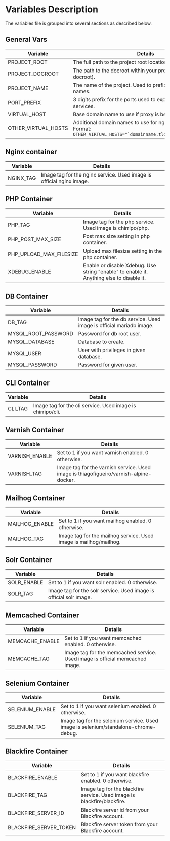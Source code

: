 # Variables Description

The variables file is grouped into several sections as described below.

## General Vars

Variable       | Details
---------------|-------------
PROJECT_ROOT     | The full path to the project root location in your host.
PROJECT_DOCROOT  | The path to the docroot within your project root (e.g. web or docroot).
PROJECT_NAME | The name of the project. Used to prefix the containers names.
PORT_PREFIX | 3 digits prefix for the ports used to expose the different services.
VIRTUAL_HOST | Base domain name to use if proxy is being used
OTHER_VIRTUAL_HOSTS | Additional domain names to use for nginx service (Optional). Format: ``OTHER_VIRTUAL_HOSTS="`domainname.tld`,`otherdomain.tld`"``

## Nginx container

Variable       | Details
---------------|-------------
NGINX_TAG     | Image tag for the nginx service. Used image is official nginx image.

## PHP Container

Variable       | Details
---------------|-------------
PHP_TAG     | Image tag for the php service. Used image is chirripo/php.
PHP_POST_MAX_SIZE | Post max size setting in php container.
PHP_UPLOAD_MAX_FILESIZE | Upload max filesize setting in the php container.
XDEBUG_ENABLE | Enable or disable Xdebug. Use string "enable" to enable it. Anything else to disable it.

## DB Container

Variable       | Details
---------------|-------------
DB_TAG     | Image tag for the db service. Used image is official mariadb image.
MYSQL_ROOT_PASSWORD | Password for db root user.
MYSQL_DATABASE | Database to create.
MYSQL_USER | User with privileges in given database.
MYSQL_PASSWORD | Password for given user.

## CLI Container

Variable       | Details
---------------|-------------
CLI_TAG     | Image tag for the cli service. Used image is chirripo/cli.

## Varnish Container

Variable       | Details
---------------|-------------
VARNISH_ENABLE | Set to 1 if you want varnish enabled. 0 otherwise.
VARNISH_TAG     | Image tag for the varnish service. Used image is thiagofigueiro/varnish-alpine-docker.

## Mailhog Container

Variable       | Details
---------------|-------------
MAILHOG_ENABLE | Set to 1 if you want mailhog enabled. 0 otherwise.
MAILHOG_TAG     | Image tag for the mailhog service. Used image is mailhog/mailhog.

## Solr Container

Variable       | Details
---------------|-------------
SOLR_ENABLE | Set to 1 if you want solr enabled. 0 otherwise.
SOLR_TAG     | Image tag for the solr service. Used image is official solr image.

## Memcached Container

Variable       | Details
---------------|-------------
MEMCACHE_ENABLE | Set to 1 if you want memcached enabled. 0 otherwise.
MEMCACHE_TAG     | Image tag for the memcached service. Used image is official memcached image.

## Selenium Container

Variable       | Details
---------------|-------------
SELENIUM_ENABLE | Set to 1 if you want selenium enabled. 0 otherwise.
SELENIUM_TAG     | Image tag for the selenium service. Used image is selenium/standalone-chrome-debug.

## Blackfire Container

Variable       | Details
---------------|-------------
BLACKFIRE_ENABLE | Set to 1 if you want blackfire enabled. 0 otherwise.
BLACKFIRE_TAG     | Image tag for the blackfire service. Used image is blackfire/blackfire.
BLACKFIRE_SERVER_ID     | Blackfire server id from your Blackfire account.
BLACKFIRE_SERVER_TOKEN     | Blackfire server token from your Blackfire account.
